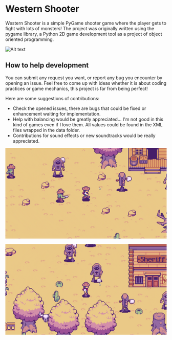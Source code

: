 # Western Shooter

Western Shooter is a simple PyGame shooter game where the player gets to fight with lots of monsters! The project was originally written using the pygame library, a Python 2D game development tool as a project of object oriented programming.

![Alt text](snapshots/Western-Shooter.gif)

## How to help development

You can submit any request you want, or report any bug you encounter by opening an issue.
Feel free to come up with ideas whether it is about coding practices or game mechanics, this project is far from being perfect!

Here are some suggestions of contributions:

- Check the opened issues, there are bugs that could be fixed or enhancement waiting for implementation.
- Help with balancing would be greatly appreciated... I'm not good in this kind of games even if I love them. All values could be found in the XML files wrapped in the data folder.
- Contributions for sound effects or new soundtracks would be really appreciated.

![Alt text](snapshots/snap-2.png)

![Alt text](snapshots/snap-3.png)